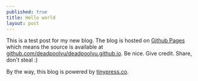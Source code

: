 ```yaml
---
published: true
title: Hello world
layout: post
---
```

This is a test post for my new blog. The blog is hosted on [Github Pages](http://pages.github.com/) which means the source is available at [github.com/deadpoolvu/deadpoolvu.github.io](http://github.com/deadpoolvu/deadpoolvu.github.io). Be nice. Give credit. Share, don't steal :)

By the way, this blog is powered by [tinypress.co](https://tinypress.co).